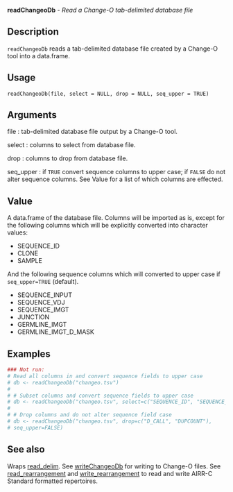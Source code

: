 **readChangeoDb** - *Read a Change-O tab-delimited database file*

Description
--------------------

`readChangeoDb` reads a tab-delimited database file created by a Change-O tool 
into a data.frame.


Usage
--------------------
```
readChangeoDb(file, select = NULL, drop = NULL, seq_upper = TRUE)
```

Arguments
-------------------

file
:   tab-delimited database file output by a Change-O tool.

select
:   columns to select from database file.

drop
:   columns to drop from database file.

seq_upper
:   if `TRUE` convert sequence columns to upper case;
if `FALSE` do not alter sequence columns. See Value 
for a list of which columns are effected.




Value
-------------------

A data.frame of the database file. Columns will be imported as is, except for 
the following columns which will be explicitly converted into character 
values:

+ SEQUENCE_ID
+ CLONE
+ SAMPLE

And the following sequence columns which will converted to upper case if
`seq_upper=TRUE` (default).

+ SEQUENCE_INPUT
+ SEQUENCE_VDJ
+ SEQUENCE_IMGT
+ JUNCTION
+ GERMLINE_IMGT
+ GERMLINE_IMGT_D_MASK




Examples
-------------------

```R
### Not run:
# Read all columns in and convert sequence fields to upper case
# db <- readChangeoDb("changeo.tsv")
# 
# # Subset columns and convert sequence fields to upper case
# db <- readChangeoDb("changeo.tsv", select=c("SEQUENCE_ID", "SEQUENCE_IMGT"))
# 
# # Drop columns and do not alter sequence field case
# db <- readChangeoDb("changeo.tsv", drop=c("D_CALL", "DUPCOUNT"), 
# seq_upper=FALSE)

```



See also
-------------------

Wraps [read_delim](http://www.rdocumentation.org/packages/readr/topics/read_delim). 
See [writeChangeoDb](writeChangeoDb.md) for writing to Change-O files.
See [read_rearrangement](http://www.rdocumentation.org/packages/airr/topics/read_tabular) and [write_rearrangement](http://www.rdocumentation.org/packages/airr/topics/write_tabular)
to read and write AIRR-C Standard formatted repertoires.






